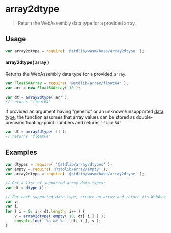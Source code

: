 <!--

@license Apache-2.0

Copyright (c) 2024 The Stdlib Authors.

Licensed under the Apache License, Version 2.0 (the "License");
you may not use this file except in compliance with the License.
You may obtain a copy of the License at

   http://www.apache.org/licenses/LICENSE-2.0

Unless required by applicable law or agreed to in writing, software
distributed under the License is distributed on an "AS IS" BASIS,
WITHOUT WARRANTIES OR CONDITIONS OF ANY KIND, either express or implied.
See the License for the specific language governing permissions and
limitations under the License.

-->

# array2dtype

> Return the WebAssembly data type for a provided array.

<!-- Section to include introductory text. Make sure to keep an empty line after the intro `section` element and another before the `/section` close. -->

<section class="intro">

</section>

<!-- /.intro -->

<!-- Package usage documentation. -->

<section class="usage">

## Usage

```javascript
var array2dtype = require( '@stdlib/wasm/base/array2dtype' );
```

#### array2dtype( array )

Returns the WebAssembly data type for a provided `array`.

```javascript
var Float64Array = require( '@stdlib/array/float64' );
var arr = new Float64Array( 10 );

var dt = array2dtype( arr );
// returns 'float64'
```

If provided an argument having "generic" or an unknown/unsupported [data type][@stdlib/array/dtypes], the function assumes that array values can be stored as double-precision floating-point numbers and returns `'float64'`.

```javascript
var dt = array2dtype( [] );
// returns 'float64'
```

</section>

<!-- /.usage -->

<!-- Package usage notes. Make sure to keep an empty line after the `section` element and another before the `/section` close. -->

<section class="notes">

</section>

<!-- /.notes -->

<!-- Package usage examples. -->

<section class="examples">

## Examples

<!-- eslint no-undef: "error" -->

```javascript
var dtypes = require( '@stdlib/array/dtypes' );
var empty = require( '@stdlib/array/empty' );
var array2dtype = require( '@stdlib/wasm/base/array2dtype' );

// Get a list of supported array data types:
var dt = dtypes();

// For each supported data type, create an array and return its WebAssembly data type...
var v;
var i;
for ( i = 0; i < dt.length; i++ ) {
    v = array2dtype( empty( 10, dt[ i ] ) );
    console.log( '%s => %s', dt[ i ], v );
}
```

</section>

<!-- /.examples -->

<!-- Section to include cited references. If references are included, add a horizontal rule *before* the section. Make sure to keep an empty line after the `section` element and another before the `/section` close. -->

<section class="references">

</section>

<!-- /.references -->

<!-- Section for related `stdlib` packages. Do not manually edit this section, as it is automatically populated. -->

<section class="related">

</section>

<!-- /.related -->

<!-- Section for all links. Make sure to keep an empty line after the `section` element and another before the `/section` close. -->

<section class="links">

[@stdlib/array/dtypes]: https://github.com/stdlib-js/array-dtypes

</section>

<!-- /.links -->
